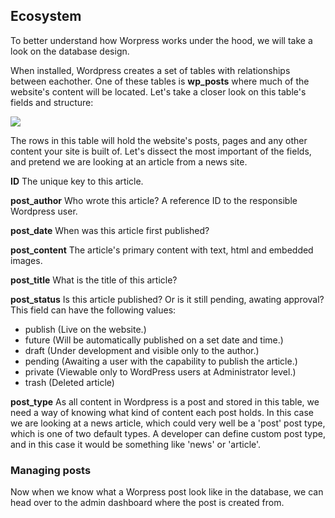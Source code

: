 ## Ecosystem
To better understand how Worpress works under the hood, we will take a look on the database design. 

When installed, Wordpress creates a set of tables with relationships between eachother. One of these tables is **wp_posts** where much of the website's content will be located. Let's take a closer look on this table's fields and structure:

![]({{site.baseurl}}//34.png)

The rows in this table will hold the website's posts, pages and any other content your site is built of. Let's dissect the most important of the fields, and pretend we are looking at an article from a news site.

**ID**
The unique key to this article.

**post_author**
Who wrote this article? A reference ID to the responsible Wordpress user.

**post_date**
When was this article first published?

**post_content**
The article's primary content with text, html and embedded images.

**post_title**
What is the title of this article?

**post_status**
Is this article published? Or is it still pending, awating approval? This field can have the following values:

- publish (Live on the website.)
- future (Will be automatically published on a set date and time.)
- draft (Under development and visible only to the author.)
- pending (Awaiting a user with the capability to publish the article.)
- private (Viewable only to WordPress users at Administrator level.)
- trash (Deleted article)

**post_type**
As all content in Wordpress is a post and stored in this table, we need a way of knowing what kind of content each post holds. In this case we are looking at a news article, which could very well be a 'post' post type, which is one of two default types. A developer can define custom post type, and in this case it would be something like 'news' or 'article'.

### Managing posts
Now when we know what a Worpress post look like in the database, we can head over to the admin dashboard where the post is created from.



